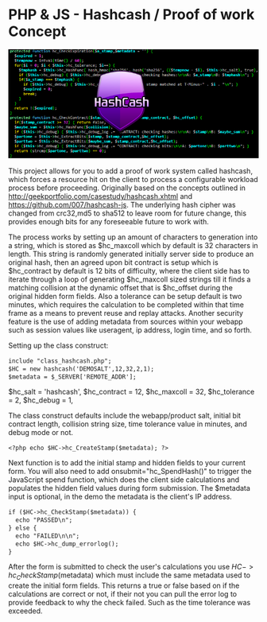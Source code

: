 # PHP & JS - Hashcash / Proof of work Concept
![Hashcash](/hashcash.png)

This project allows for you to add a proof of work system called hashcash, which forces a resource hit on the client to process a configurable workload process before proceeding. Originally based on the concepts outlined in http://geekportfolio.com/casestudy/hashcash.xhtml and https://github.com/007/hashcash-js. The underlying hash cipher was changed from crc32,md5 to sha512 to leave room for future change, this provides enough bits for any foreseeable future to work with. 

The process works by setting up an amount of characters to generation into a string, which is stored as $hc_maxcoll which by default is 32 characters in length. This string is randomly generated initially server side to produce an original hash, then an agreed upon bit contract is setup which is $hc_contract by default is 12 bits of difficulty, where the client side has to iterate through a loop of generating $hc_maxcoll sized strings till it finds a matching collision at the dynamic offset that is $hc_offset during the original hidden form fields. Also a tolerance can be setup default is two minutes, which requires the calculation to be completed within that time frame as a means to prevent reuse and replay attacks. Another security feature is the use of adding metadata from sources within your webapp such as session values like useragent, ip address, login time, and so forth. 

Setting up the class construct:
```
include "class_hashcash.php";
$HC = new hashcash('DEMOSALT',12,32,2,1);
$metadata = $_SERVER['REMOTE_ADDR'];
```
$hc_salt = 'hashcash',
$hc_contract = 12,
$hc_maxcoll = 32,
$hc_tolerance = 2,
$hc_debug = 1,

The class construct defaults include the webapp/product salt, initial bit contract length, collision string size, time tolerance value in minutes, and debug mode or not.

```
<?php echo $HC->hc_CreateStamp($metadata); ?>
```
Next function is to add the initial stamp and hidden fields to your current form. You will also need to add onsubmit="hc_SpendHash()" to trigger the JavaScript spend function, which does the client side calculations and populates the hidden field values during form submission. The $metadata input is optional, in the demo the metadata is the client's IP address.

```
if ($HC->hc_CheckStamp($metadata)) {
  echo "PASSED\n";
} else {
  echo "FAILED\n\n";
  echo $HC->hc_dump_errorlog();
}
```
After the form is submitted to check the user's calculations you use $HC->hc_CheckStamp($metadata) which must include the same metadata used to create the initial form fields. This returns a true or false based on if the calculations are correct or not, if their not you can pull the error log to provide feedback to why the check failed. Such as the time tolerance was exceeded.

